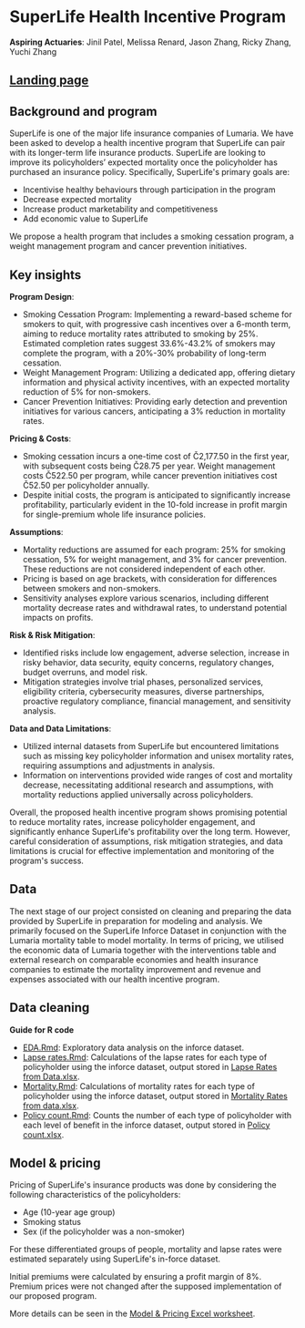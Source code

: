 # SuperLife Health Incentive Program

**Aspiring Actuaries**: Jinil Patel, Melissa Renard, Jason Zhang, Ricky Zhang, Yuchi Zhang

[Landing page](https://actuarial-control-cycle-t1-2024.github.io/group-page-showcase-aspiring-actuaries/)
---

## Background and program

SuperLife is one of the major life insurance companies of Lumaria. We have been asked to develop a health incentive program that SuperLife can pair with its longer-term life insurance products. SuperLife are looking to improve its policyholders’ expected mortality once the policyholder has purchased an insurance policy. Specifically, SuperLife's primary goals are:
   - Incentivise healthy behaviours through participation in the program
   - Decrease expected mortality
   - Increase product marketability and competitiveness
   - Add economic value to SuperLife

We propose a health program that includes a smoking cessation program, a weight management program and cancer prevention initiatives. 

## Key insights

 **Program Design**: 
   - Smoking Cessation Program: Implementing a reward-based scheme for smokers to quit, with progressive cash incentives over a 6-month term, aiming to reduce mortality rates attributed to smoking by 25%. Estimated completion rates suggest 33.6%-43.2% of smokers may complete the program, with a 20%-30% probability of long-term cessation.
   - Weight Management Program: Utilizing a dedicated app, offering dietary information and physical activity incentives, with an expected mortality reduction of 5% for non-smokers.
   - Cancer Prevention Initiatives: Providing early detection and prevention initiatives for various cancers, anticipating a 3% reduction in mortality rates.

 **Pricing & Costs**: 
   - Smoking cessation incurs a one-time cost of Č2,177.50 in the first year, with subsequent costs being Č28.75 per year. Weight management costs Č522.50 per program, while cancer prevention initiatives cost Č52.50 per policyholder annually.
   - Despite initial costs, the program is anticipated to significantly increase profitability, particularly evident in the 10-fold increase in profit margin for single-premium whole life insurance policies.

 **Assumptions**: 
   - Mortality reductions are assumed for each program: 25% for smoking cessation, 5% for weight management, and 3% for cancer prevention. These reductions are not considered independent of each other.
   - Pricing is based on age brackets, with consideration for differences between smokers and non-smokers.
   - Sensitivity analyses explore various scenarios, including different mortality decrease rates and withdrawal rates, to understand potential impacts on profits.

 **Risk & Risk Mitigation**:
   - Identified risks include low engagement, adverse selection, increase in risky behavior, data security, equity concerns, regulatory changes, budget overruns, and model risk.
   - Mitigation strategies involve trial phases, personalized services, eligibility criteria, cybersecurity measures, diverse partnerships, proactive regulatory compliance, financial management, and sensitivity analysis.

 **Data and Data Limitations**:
   - Utilized internal datasets from SuperLife but encountered limitations such as missing key policyholder information and unisex mortality rates, requiring assumptions and adjustments in analysis.
   - Information on interventions provided wide ranges of cost and mortality decrease, necessitating additional research and assumptions, with mortality reductions applied universally across policyholders.

Overall, the proposed health incentive program shows promising potential to reduce mortality rates, increase policyholder engagement, and significantly enhance SuperLife's profitability over the long term. However, careful consideration of assumptions, risk mitigation strategies, and data limitations is crucial for effective implementation and monitoring of the program's success.

## Data
The next stage of our project consisted on cleaning and preparing the data provided by SuperLife in preparation for modeling and analysis. We primarily focused on the SuperLife Inforce Dataset in conjunction with the Lumaria mortality table to model mortality. In terms of pricing, we utilised the economic data of Lumaria together with the interventions table and external research on comparable economies and health insurance companies to estimate the mortality improvement and revenue and expenses associated with our health incentive program.

## Data cleaning
**Guide for R code**
- [EDA.Rmd](<R code/EDA.Rmd>): Exploratory data analysis on the inforce dataset.
- [Lapse rates.Rmd](<R code/Lapse rates.Rmd>): Calculations of the lapse rates for each type of policyholder using the inforce dataset, output stored in [Lapse Rates from Data.xlsx](<Data/Lapse Rates from Data.xlsx>). 
- [Mortality.Rmd](<R code/Mortality.Rmd>): Calculations of mortality rates for each type of policyholder using the inforce dataset, output stored in [Mortality Rates from data.xlsx](<Data/Mortality Rates from data.xlsx>). 
- [Policy count.Rmd](<R code/Policy Count.Rmd>): Counts the number of each type of policyholder with each level of benefit in the inforce dataset, output stored in [Policy count.xlsx](<Data/Policy count.xlsx>).

## Model \& pricing

Pricing of SuperLife's insurance products was done by considering the following characteristics of the policyholders:
- Age (10-year age group)
- Smoking status
- Sex (if the policyholder was a non-smoker)

For these differentiated groups of people, mortality and lapse rates were estimated separately using SuperLife's in-force dataset. 

Initial premiums were calculated by ensuring a profit margin of 8\%. Premium prices were not changed after the supposed implementation of our proposed program. 

More details can be seen in the [Model & Pricing Excel worksheet](model_pricing.xlsm).
